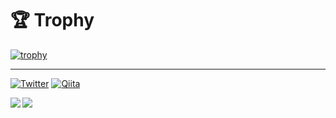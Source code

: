 [trophy]: https://github-profile-trophy.vercel.app/?username=Mikaner&theme=onedark&column=7
[Twitter]: https://img.shields.io/twitter/follow/Mikaner?label=Twitter&logo=Twitter&style=flat
[Qiita]: https://img.shields.io/static/v1?label=&message=Qiita&logo=qiita&style=flat


# 🏆 Trophy

[![trophy]](https://github.com/ryo-ma/github-profile-trophy)

---

[![Twitter]](https://twitter.com/MikanerExMachin) [![Qiita]](https://qiita.com/Mikaner)

<a href="https://github.com/anuraghazra/github-readme-stats">
  <img align="left" src="https://github-readme-stats.vercel.app/api?username=Mikaner&count_private=true&theme=dracula" />
</a>
<a href="https://github.com/anuraghazra/github-readme-stats">
  <img align="left" src="https://github-readme-stats.vercel.app/api/top-langs/?username=Mikaner&theme=dracula" />
</a>

